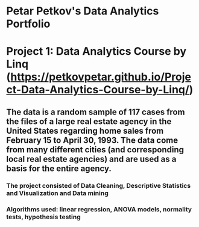 # Petar Petkov's Data Analytics Portfolio

# Project 1: Data Analytics Course by Linq (https://petkovpetar.github.io/Project-Data-Analytics-Course-by-Linq/)


## The data is a random sample of 117 cases from the files of a large real estate agency in the United States regarding home sales from February 15 to April 30, 1993. The data come from many different cities (and corresponding local real estate agencies) and are used as a basis for the entire agency. 
### The project consisted of Data Cleaning, Descriptive Statistics and Visualization and Data mining 
### Algorithms used: linear regression, ANOVA models, normality tests, hypothesis testing
